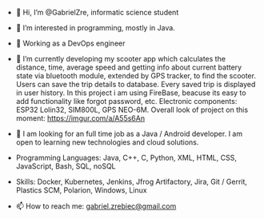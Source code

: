 - 👋 Hi, I’m @GabrielZre, informatic science student
- 👀 I’m interested in programming, mostly in Java.
- 👀 Working as a DevOps engineer
- 🌱 I’m currently developing my scooter app which calculates the distance, time, average speed and getting info about current battery state via bluetooth module,
extended by GPS tracker, to find the scooter. Users can save the trip details to database. Every saved trip is displayed in user history. 
In this project i am using FireBase, beacuse its easy to add functionality like forgot password, etc. Electronic components: ESP32 Lolin32, SIM800L, GPS NEO-6M.
Overall look of project on this moment: https://imgur.com/a/A55s6An

- 💞️ I am looking for an full time job as a Java / Android developer. I am open to learning new technologies and cloud solutions.

- Programming Languages: Java, C++, C, Python, XML, HTML, CSS, JavaScript, Bash, SQL, noSQL
- Skills:  Docker, Kubernetes, Jenkins, Jfrog Artifactory, Jira, Git / Gerrit, Plastics SCM, Polarion, Windows, Linux
- 📫 How to reach me: gabriel.zrebiec@gmail.com

<!---
GabrielZre/GabrielZre is a ✨ special ✨ repository because its `README.md` (this file) appears on your GitHub profile.
You can click the Preview link to take a look at your changes.
--->
